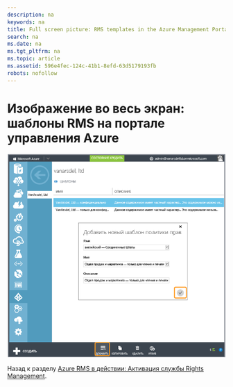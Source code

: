 ```yaml
---
description: na
keywords: na
title: Full screen picture: RMS templates in the Azure Management Portal
search: na
ms.date: na
ms.tgt_pltfrm: na
ms.topic: article
ms.assetid: 596e4fec-124c-41b1-8efd-63d5179193fb
robots: nofollow
---
```

# Изображение во весь экран: шаблоны RMS на портале управления Azure
![](../Image/AzRMS_TemplatesPortal.png)

Назад к разделу [Azure RMS в действии: Активация службы Rights Management](http://technet.microsoft.com/library/jj585026.aspx).

